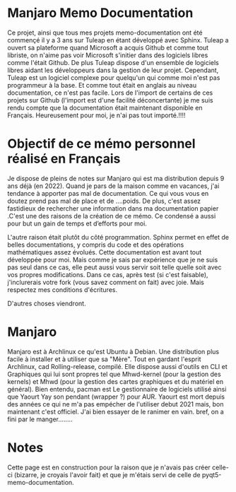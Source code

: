 # Manjaro Memo Documentation

Ce projet, ainsi que tous mes projets memo-documentation ont été commençé il y a 3 ans sur Tuleap en étant développé avec Sphinx.
Tuleap a ouvert sa plateforme quand Microsoft a acquis Github et comme tout libriste, on n'aime pas voir Microsoft s'initier dans 
des logiciels libres comme l'était Github. De plus Tuleap dispose d'un ensemble de logiciels libres aidant les développeurs dans la gestion de leur projet.
Cependant, Tuleap est un logiciel complexe pour quelqu'un qui comme moi n'est pas programmeur à la base. Et comme tout était en anglais au niveau documentation, ce n'est pas facile.
Lors de l'import de certains de ces projets sur Github (l'import est d'une facilité déconcertante) je me suis rendu compte que la documentation était maintenant disponible en Français.
Heureusement pour moi, je n'ai pas tout importé.!!!!


# Objectif de ce mémo personnel réalisé en Français

Je dispose de pleins de notes sur Manjaro qui est ma distribution depuis 9 ans déjà (en 2022). Quand je pars de la maison comme en vacances, j'ai tendance à apporter pas mal de documentation.
Ce qui vous vous en doutez prend pas mal de place et de ....poids. De plus, c'est assez fastidieux de rechercher une information dans ma documentation papier
.C'est une des raisons de la création de ce mémo. Ce condensé a aussi pour but un gain de temps et d’efforts pour moi.

L'autre raison était plutôt du côté programmation. Sphinx permet en effet de belles documentations, y compris du code et des opérations mathématiques assez évolués.
Cette documentation est avant tout développée pour moi. Mais comme je sais par expérience que je ne suis pas seul dans ce cas, elle peut aussi vous servir soit telle quelle soit avec vos propres modifications.
Dans ce cas, après test (si c'est faisable), j'inclurerais votre fork (vous savez comment on fait) avec joie. Mais respectez mes conditions d'écritures.

D'autres choses viendront.


# Manjaro

Manjaro est à Archlinux ce qu'est Ubuntu à Debian. Une distribution plus facile à installer et à utiliser que sa "Mère". Tout en gardant l'esprit Archlinux, cad Rolling-release, compilé.
Elle dispose aussi d'outils en CLI et Graphiques qui lui sont propres tel que Mhwd-kernel (pour la gestion des kernels) et Mhwd (pour la gestion des cartes graphiques et du matériel en général).
Bien entendu, pacman est Le gestionnaire de logiciels utilisé ainsi que Yaourt Yay son pendant (wrapper ?) pour AUR. Yaourt est mort depuis des années ce qui ne m'a pas empécher
de l'utiliser debut 2021 mais, bon maintenant c'est officiel. J'ai bien essayer de le ranimer en vain. bref, on a fini par le manger........

# Notes

Cette page est en construction pour la raison que je n'avais pas créer celle-ci (bizarre, je croyais l'avoir fait) et que je m'étais servi de celle de pyqt5-memo-documentation.
